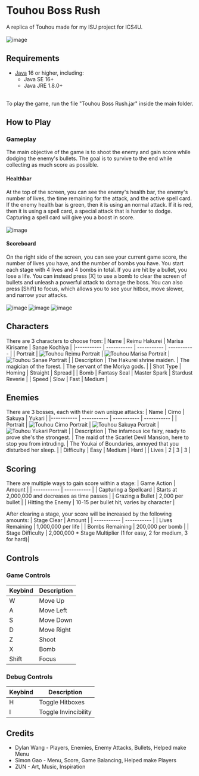 # Touhou Boss Rush
A replica of Touhou made for my ISU project for ICS4U.<br><br>
![image](https://github.com/user-attachments/assets/e5aa1d4e-4351-4bfc-bdc1-713798caccba)

## Requirements
- [Java](https://www.java.com/en/download/ "Java Download") 16 or higher, including:
  - Java SE 16+
  - Java JRE 1.8.0+
<br>
To play the game, run the file "Touhou Boss Rush.jar" inside the main folder.

## How to Play
### Gameplay
The main objective of the game is to shoot the enemy and gain score while dodging the enemy's bullets. The goal is to survive to the end while collecting as much score as possible.

#### Healthbar
At the top of the screen,  you can see the enemy's health bar, the enemy's number of lives, the time remaining for the attack, and the active spell card. If the enemy health bar is green, then it is using an normal attack. If it is red, then it is using a spell card, a special attack that is harder to dodge. Capturing a spell card will give you a boost in score.<br><br>
![image](https://github.com/user-attachments/assets/4a47fd35-6f14-4352-be6e-58e7fd3c953f)

#### Scoreboard
On the right side of the screen, you can see your current game score, the number of lives you have, and the number of bombs you have. You start each stage with 4 lives and 4 bombs in total. If you are hit by a bullet, you lose a life. You can instead press [X] to use a bomb to clear the screen of bullets and unleash a powerful attack to damage the boss. You can also press [Shift] to focus, which allows you to see your hitbox, move slower, and narrow your attacks.<br><br>
![image](https://github.com/user-attachments/assets/100d8de0-9e2e-479a-97dd-9f0c9dc12af9)
![image](https://github.com/user-attachments/assets/4d7d1eb7-1e1b-4083-afcc-af4584850431)
![image](https://github.com/user-attachments/assets/71644ae0-3d4b-46b9-809f-6c06db4bf83a)

## Characters
There are 3 characters to choose from:
| Name | Reimu Hakurei | Marisa Kirisame | Sanae Kochiya |
|----------- | ----------- | ----------- | ----------- |
| Portrait | ![Touhou Reimu Portrait](https://github.com/user-attachments/assets/164e7128-95cd-455a-bd2e-4a147c6b2295) | ![Touhou Marisa Portrait](https://github.com/user-attachments/assets/f4818384-7051-4f08-8ae6-531892c98f50) | ![Touhou Sanae Portrait](https://github.com/user-attachments/assets/2856435f-1705-4c54-ac68-5bf6c1270268) |
| Description | The Hakurei shrine maiden. | The magician of the forest. | The servant of the Moriya gods. |
| Shot Type | Homing | Straight | Spread |
| Bomb | Fantasy Seal | Master Spark | Stardust Reverie |
| Speed | Slow | Fast | Medium |

## Enemies
There are 3 bosses, each with their own unique attacks:
| Name | Cirno | Sakuya | Yukari |
|----------- | ----------- | ----------- | ----------- |
| Portrait | ![Touhou Cirno Portrait](https://github.com/user-attachments/assets/512fb640-6672-456b-b420-b4bbe109e099) | ![Touhou Sakuya Portrait](https://github.com/user-attachments/assets/5de19f88-effb-4fe0-be0c-5d74f5096402) | ![Touhou Yukari Portrait](https://github.com/user-attachments/assets/dc3f5839-5030-4622-ac15-5598580f4e55) |
| Description | The infamous ice fairy, ready to prove she's the strongest. | The maid of the Scarlet Devil Mansion, here to stop you from intruding. | The Youkai of Boundaries, annoyed that you disturbed her sleep. |
| Difficulty | Easy | Medium | Hard |
| Lives | 2 | 3 | 3 |

## Scoring
There are multiple ways to gain score within a stage:
| Game Action                | Amount                                                             |
| -----------                | -----------                                                        |
| Capturing a Spellcard      | Starts at 2,000,000 and decreases as time passes                   |
| Grazing a Bullet           | 2,000 per bullet                                                   |
| Hitting the Enemy          | 10-15 per bullet hit, varies by character                          |

After clearing a stage, your score will be increased by the following amounts:
| Stage Clear                | Amount                                                             |
| -----------                | -----------                                                        |
| Lives Remaining            | 1,000,000 per life                                                 |
| Bombs Remaining            | 200,000 per bomb                                                   |
| Stage Difficulty           | 2,000,000 * Stage Multiplier (1 for easy, 2 for medium, 3 for hard)|

## Controls
### Game Controls
| Keybind      | Description          |
| -----------  | -----------          |
| W            | Move Up              |
| A            | Move Left            |
| S            | Move Down            |
| D            | Move Right           |
| Z            | Shoot                |
| X            | Bomb                 |
| Shift        | Focus                |

### Debug Controls
| Keybind      | Description          |
| -----------  | -----------          |
| H            | Toggle Hitboxes      |
| I            | Toggle Invincibility |

## Credits
- Dylan Wang - Players, Enemies, Enemy Attacks, Bullets, Helped make Menu <br>
- Simon Gao - Menu, Score, Game Balancing, Helped make Players <br>
- ZUN - Art, Music, Inspiration
